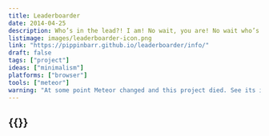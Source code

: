 ```yaml
---
title: Leaderboarder
date: 2014-04-25
description: Who’s in the lead?! I am! No wait, you are! No wait who’s that guy?! What the hell, man! Catch up! Fall behind! Don’t even care! Be a true Leaderboarder!
listimage: images/leaderboarder-icon.png
link: "https://pippinbarr.github.io/leaderboarder/info/"
draft: false
tags: ["project"]
ideas: ["minimalism"]
platforms: ["browser"]
tools: ["meteor"]
warning: "At some point Meteor changed and this project died. See its info page for some documentation."
---
```


## {{<param title >}}
